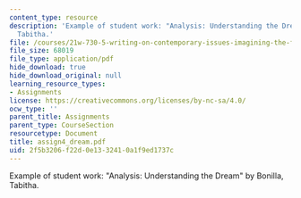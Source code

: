 ```yaml
---
content_type: resource
description: 'Example of student work: "Analysis: Understanding the Dream" by Bonilla,
  Tabitha.'
file: /courses/21w-730-5-writing-on-contemporary-issues-imagining-the-future-fall-2007/2f5b3206f22d0e1332410a1f9ed1737c_assign4_dream.pdf
file_size: 68019
file_type: application/pdf
hide_download: true
hide_download_original: null
learning_resource_types:
- Assignments
license: https://creativecommons.org/licenses/by-nc-sa/4.0/
ocw_type: ''
parent_title: Assignments
parent_type: CourseSection
resourcetype: Document
title: assign4_dream.pdf
uid: 2f5b3206-f22d-0e13-3241-0a1f9ed1737c
---
```

Example of student work: "Analysis: Understanding the Dream" by Bonilla, Tabitha.